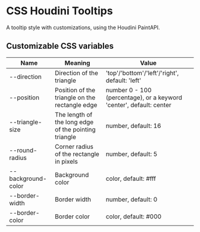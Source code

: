 # CSS Houdini Tooltips

A tooltip style with customizations, using the Houdini PaintAPI.

## Customizable CSS variables

| Name | Meaning | Value |
|---|---|---|
| --direction | Direction of the triangle | 'top'/'bottom'/'left'/'right', default: 'left' |
| --position | Position of the triangle on the rectangle edge | number 0 - 100 (percentage), or a keyword 'center', default: center |
| --triangle-size | The length of the long edge of the pointing triangle | number, default: 16 |
| --round-radius | Corner radius of the rectangle in pixels | number, default: 5 |
| --background-color | Background color | color, default: #fff |
| --border-width | Border width | number, default: 0 |
| --border-color | Border color | color, default: #000 |
